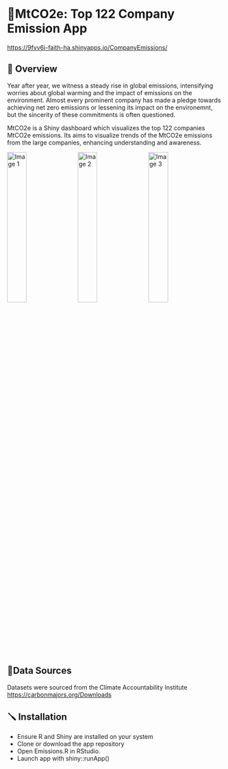 # 🌱MtCO2e: Top 122 Company Emission App

https://9fvv6i-faith-ha.shinyapps.io/CompanyEmissions/

## 📌 Overview
Year after year, we witness a steady rise in global emissions, intensifying worries about global warming and the impact of emissions on the environment. Almost every prominent company has made a pledge towards achieving net zero emissions or lessening its impact on the environemnt, but the sincerity of these commitments is often questioned. 

MtCO2e is a Shiny dashboard which visualizes the top 122 companies MtCO2e emissions. Its aims to visualize trends of the MtCO2e emissions from the large companies, enhancing understanding and awareness. 

<img src="https://github.com/Faith927/CompanyEmissionVisualization/assets/90170811/65c2df34-fbbe-46d8-a162-418250a239b8" alt="Image 1" style="width: 30%; margin-right: 10px;">
<img src="https://github.com/Faith927/CompanyEmissionVisualization/assets/90170811/1ac520ec-a81b-4877-82ac-e7ce7d6c0339" alt="Image 2" style="width: 30%; margin-right: 10px;">
<img src="https://github.com/Faith927/CompanyEmissionVisualization/assets/90170811/19b4ad31-7440-4350-8780-000609af0bfd" alt="Image 3" style="width: 30%;">


## 📘Data Sources

Datasets were sourced from the Climate Accountability Institute
https://carbonmajors.org/Downloads

## 🪛 Installation
* Ensure R and Shiny are installed on your system
* Clone or download the app repository
* Open Emissions.R in RStudio.
* Launch app with shiny::runApp()
